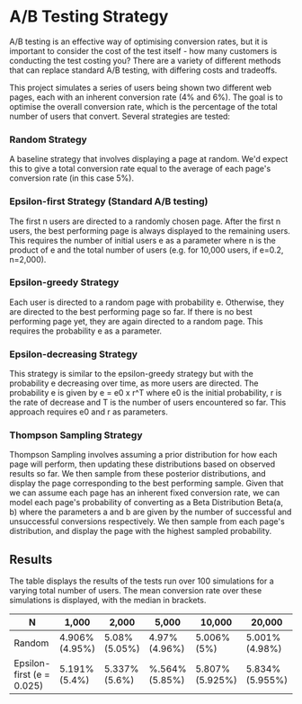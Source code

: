 # A/B Testing Strategy

A/B testing is an effective way of optimising conversion rates, but it is important to consider the cost of the test itself - how many customers is conducting the test costing you? There are a variety of different methods that can replace standard A/B testing, with differing costs and tradeoffs.

This project simulates a series of users being shown two different web pages, each with an inherent conversion rate (4% and 6%). The goal is to optimise the overall conversion rate, which is the percentage of the total number of users that convert. Several strategies are tested:

### Random Strategy
A baseline strategy that involves displaying a page at random. We'd expect this to give a total conversion rate equal to the average of each page's conversion rate (in this case 5%).

### Epsilon-first Strategy (Standard A/B testing)
The first n users are directed to a randomly chosen page. After the first n users, the best performing page is always displayed to the remaining users. This requires the number of initial users e as a parameter where n is the product of e and the total number of users (e.g. for 10,000 users, if e=0.2, n=2,000).

### Epsilon-greedy Strategy
Each user is directed to a random page with probability e. Otherwise, they are directed to the best performing page so far. If there is no best performing page yet, they are again directed to a random page. This requires the probability e as a parameter.

### Epsilon-decreasing Strategy
This strategy is similar to the epsilon-greedy strategy but with the probability e decreasing over time, as more users are directed. The probability e is given by e = e0 x r^T where e0 is the initial probability, r is the rate of decrease and T is the number of users encountered so far. This approach requires e0 and r as parameters.

### Thompson Sampling Strategy
Thompson Sampling involves assuming a prior distribution for how each page will perform, then updating these distributions based on observed results so far. We then sample from these posterior distributions, and display the page corresponding to the best performing sample. Given that we can assume each page has an inherent fixed conversion rate, we can model each page's probability of converting as a Beta Distribution Beta(a, b) where the parameters a and b are given by the number of successful and unsuccessful conversions respectively. We then sample from each page's distribution, and display the page with the highest sampled probability.

## Results

The table displays the results of the tests run over 100 simulations for a varying total number of users. The mean conversion rate over these simulations is displayed, with the median in brackets. 

N | 1,000 | 2,000 | 5,000 | 10,000 | 20,000 | 50,000 | 100,000
--|-------|-------|-------|--------|--------|--------|--------
Random | 4.906% (4.95%) | 5.08% (5.05%) | 4.97% (4.96%) | 5.006% (5%) | 5.001% (4.98%) | 5% (5.004%) | 5.007% (5.011%)
Epsilon-first (e = 0.025) | 5.191% (5.4%) | 5.337% (5.6%) | %.564% (5.85%) | 5.807% (5.925%) | 5.834% (5.955%) | 5.963% (5.948%) | 5972% (5.972%)
